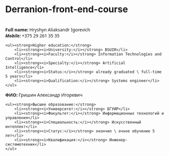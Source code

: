# Derranion-front-end-course

<section style="font-family: Segoe UI"><br>
	<div><strong>Full name:</strong> Hryshyn Aliaksandr Igorevich</div>
  <div><strong><i>Mobile:</i></strong> +375 29 261 35 35</div>

	<ul><strong>Higher education:</strong>
	    <li><strong><i>University:</i></strong> BSUIR</li>
	    <li><strong><i>Faculty:</i></strong> Information Technologies and Control</li>
	    <li><strong><i>Specialty:</i></strong> Artificial Intelligence</li>
	    <li><strong><i>Status:</i></strong> already graduated \ full-time 5 years</li>
	    <li><strong><i>Qualification:</i></strong> Systems engineer</li>
    </ul>
</section>

<section style="font-family: Segoe UI">
	<div><strong>ФИО:</strong> Гришин Александр Игоревич</div>

	<ul><strong>Высшее образование:</strong>
	    <li><strong><i>Университет:</i></strong> БГУИР</li>
	    <li><strong><i>Факультет:</i></strong> Информационных технологий и управления</li>
	    <li><strong><i>Специальность:</i></strong> Искусственный интеллект</li>
	    <li><strong><i>Статус:</i></strong> окончил \ очное обучение 5 лет</li>
	    <li><strong><i>Квалификация:</i></strong> Инженер-системотехник</li>
    </ul>
</section>